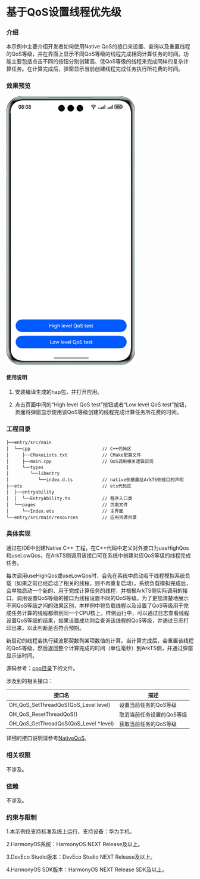 # 基于QoS设置线程优先级

### 介绍

本示例中主要介绍开发者如何使用Native QoS的接口来设置、查询以及重置线程的QoS等级，并在界面上显示不同QoS等级的线程完成相同计算任务的时间。功能主要包括点击不同的按钮分别创建高、低QoS等级的线程来完成同样的复杂计算任务。在计算完成后，弹窗显示当前创建线程完成任务执行所花费的时间。

### 效果预览

![](./screenshots/device/qos-protect-critical-threads.gif)

#### 使用说明

1. 安装编译生成的hap包，并打开应用。

2. 点击页面中间的“High level QoS test”按钮或者“Low level QoS test”按钮，页面将弹窗显示使用该QoS等级创建的线程完成计算任务所花费的时间。

### 工程目录

```
├──entry/src/main
│  └──cpp                           // C++代码区
│     ├──CMakeLists.txt             // CMake配置文件
│     ├──main.cpp                   // QoS调用相关逻辑实现
│     └──types
│        └──libentry
│           └──index.d.ts           // native侧暴露给ArkTS侧接口的声明            
├──ets                              // ets代码区
│  ├──entryability
│  │  └──EntryAbility.ts            // 程序入口类
│  └──pages                         // 页面文件
│     └──Index.ets                  // 主界面
└──entry/src/main/resources         // 应用资源目录
```

### 具体实现
通过在IDE中创建Native C++ 工程，在C++代码中定义对外接口为useHighQos和useLowQos，在ArkTS侧调用该接口可在系统中创建对应QoS等级的线程完成任务。

每次调用useHighQos或useLowQos时，会先在系统中启动若干线程模拟系统负载（如果之前已经启动了相关的线程，则不再重复启动）。系统负载模拟完成后，会单独启动一个新的、用于完成计算任务的线程，并根据ArkTS侧实际调用的接口，调用设置QoS等级的接口为线程设置不同的QoS等级。为了更加清楚地展示不同QoS等级之间的效果区别，本样例中将负载线程以及设置了QoS等级用于完成任务计算的线程都绑到同一个CPU核上。样例运行中，可以通过日志查看线程设置QoS等级的结果，如果设置成功则会查询该线程的QoS等级，并通过日志打印出来，以此判断是否符合预期。

新启动的线程会执行斐波那契数列某项数值的计算。当计算完成后，会重置该线程的QoS等级，然后返回整个计算完成的时间（单位毫秒）到ArkTS侧，并通过弹窗显示该时间。


源码参考：[cpp目录](entry/src/main/cpp/main.cpp)下的文件。

涉及到的相关接口：

| 接口名 | 描述 |
| -------- | -------- |
| OH_QoS_SetThreadQoS(QoS_Level level) | 设置当前任务的QoS等级 |
| OH_QoS_ResetThreadQoS() | 取消当前任务设置的QoS等级 |
| OH_QoS_GetThreadQoS(QoS_Level *level) | 获取当前任务的QoS等级 |


详细的接口说明请参考[NativeQoS](https://developer.huawei.com/consumer/cn/doc/harmonyos-guides/qos-guidelines)。

### 相关权限

不涉及。

### 依赖

不涉及。

### 约束与限制

1.本示例仅支持标准系统上运行，支持设备：华为手机。

2.HarmonyOS系统：HarmonyOS NEXT Release及以上。

3.DevEco Studio版本：DevEco Studio NEXT Release及以上。

4.HarmonyOS SDK版本：HarmonyOS NEXT Release SDK及以上。
